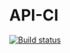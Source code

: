 # API-CI
[![Build status](https://ci.appveyor.com/api/projects/status/9bom78b569fxkawa?svg=true)](https://ci.appveyor.com/project/Syan91/api-ci)
